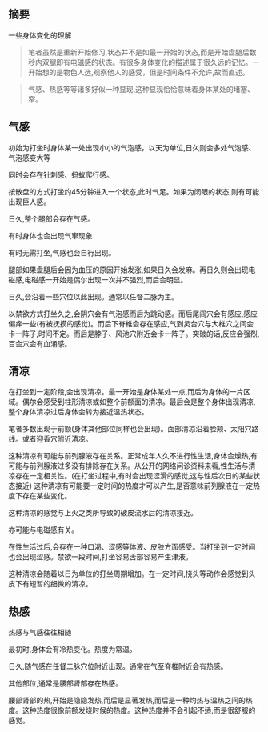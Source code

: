 ## 摘要
一些身体变化的理解

>笔者虽然是重新开始修习,状态并不是如最一开始的状态,而是开始盘腿后数秒内双腿即有电磁感的状态。有很多身体变化的描述属于很久远的记忆。一开始想的是物色人选,观察他人的感受，但是时间条件不允许,故而直述。

>气感、热感等等诸多好似一种显现,这种显现恰恰意味着身体某处的堵塞、窄。


## 气感

初始为打坐时身体某一处出现小小的气泡感，以天为单位,日久则会多处气泡感、气泡感变大等

同时会存在针刺感、蚂蚁爬行感。

按散盘的方式打坐约45分钟进入一个状态,此时气足。如果为闭眼的状态,则有可能出现巨人感。

日久,整个腿部会存在气感。

有时身体也会出现气窜现象

有时无需打坐,气感也会自行出现。

腿部如果盘腿后会因为血压的原因开始发涨,如果日久会发麻。再日久则会出现电磁感,电磁感一开始是偶尔出现一次并不强烈,而后会明显。

日久,会沿着一些穴位以此出现。通常以任督二脉为主。

以禁欲方式打坐久之,会阴穴会有气泡感而后为跳动感。而后尾闾穴会有感应,感应偏痒一些(有被抚摸的感觉)。而后下脊椎会存在感应,气到灵台穴与大椎穴之间会卡一阵子,时间不定。而后是脖子、风池穴附近会卡一阵子。突破的话,反应会强烈,百会穴会有血涌感。

## 清凉

在打坐到一定阶段,会出现清凉。最一开始是身体某处一点,而后为身体的一片区域。偶尔会感受到柱形清凉或如整个前额面的清凉。最后会是整个身体出现清凉,整个身体清凉过后身体会转为接近温热状态。

笔者多数出现于前额(身体其他部位同样也会出现)。面部清凉沿着脸颊、太阳穴路线。或者迎香穴附近清凉。

这种清凉有可能与前列腺液存在关系。正常成年人久不进行性生活,身体会燥热,有可能与前列腺液过多没有排除存在关系。从公开的网络问诊资料来看,性生活与清凉存在一定相关性。(在打坐过程中,有时会出现涩滑的感觉,这与性后次日的某些状态接近)
这种清凉有可能要一定时间的热度才可以产生,是否意味前列腺液在一定热度下存在某些变化。

这种清凉的感觉与上火之类所导致的破皮流水后的清凉接近。

亦可能与电磁感有关。

在性生活过后,会存在一种口渴、涩感等体液、皮肤方面感受。当打坐到一定时间也会出现涩感。禁欲一段时间,打坐容易舌部容易产生津液。

这种清凉会随着以日为单位的打坐周期增加。在一定时间,挠头等动作会感觉到头皮下有短暂的细微的清凉。

## 热感

热感与气感往往相随

最初时,身体会有冷热变化。热度为常温。

日久,随气感在任督二脉穴位附近出现。通常在气至脊椎附近会有热感。

其他部位,通常是腰部肾部存在热感。

腰部肾部的热,开始是隐隐发热,而后是显著发热,而后是一种灼热与温热之间的热度。这种热度很像前额发烧时候的热度。这种热度并不会引起不适,而是很舒服的感觉。



